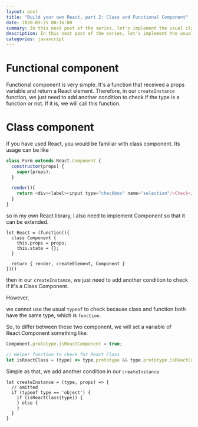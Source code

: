 ```yaml
---
layout: post
title: "Build your own React, part 2: Class and Functional Component"
date: 2020-03-25 00:16:00
summary: In this next post of the series, let's implement the usual class and functional component.
description: In this next post of the series, let's implement the usual class and functional component.
categories: javascript
---
```


# Functional component

Functional component is very simple. It's a function that received a props variable and return a React element.
Therefore, in our `createInstance` function, we just need to add another condition to check if the type is a function or not. 
If it is, we will call this function.

# Class component

If you have used React, you would be familiar with class component. Its usage can be like

```js
class Form extends React.Component {
  constructor(props) {
    super(props);
  }

  render(){
    return <div><label><input type="checkbox" name="selection"/>Check</label></div>
  }
}
```

so in my own React library, I also need to implement Component so that it can be extended.

```
let React = (function(){
  class Component {
    this.props = props;
    this.state = {};
  }

  return { render, createElement, Component }
})()
```

then in our `createInstance`, we just need to add another condition to check if it's a Class Component.

However,

we cannot use the usual `typeof` to check because class and function both have the same type, which is `function`.

So, to differ between these two component, we will set a variable of React.Component something like:


```js
Component.prototype.isReactComponent = true;

// Helper function to check for React Class
let isReactClass = (type) => type.prototype && type.prototype.isReactComponent;
```

Simple as that, we add another condition in our `createInstance`

```
let createInstance = (type, props) => {
  // omitted
  if (typeof type == 'object') {
    if (isReactClass(type)) {
    } else {
    }
  }
}
```
